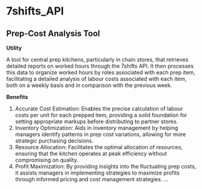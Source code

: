 # 7shifts_API

## **Prep-Cost Analysis Tool**

**Utility**

A tool for central prep kitchens, particularly in chain stores, that retrieves detailed reports on worked hours through the 7shifts API. It then processes this data to organize worked hours by roles associated with each prep item, facilitating a detailed analysis of labour costs associated with each item, both on a weekly basis and in comparison with the previous week.

**Benefits**

1. Accurate Cost Estimation: Enables the precise calculation of labour costs per unit for each prepped item, providing a solid foundation for setting appropriate markups before distributing to partner stores.
2. Inventory Optimization: Aids in inventory management by helping managers identify patterns in prep cost variations, allowing for more strategic purchasing decisions.
3. Resource Allocation: Facilitates the optimal allocation of resources, ensuring that the kitchen operates at peak efficiency without compromising on quality.
4. Profit Maximization: By providing insights into the fluctuating prep costs, it assists managers in implementing strategies to maximize profits through informed pricing and cost management strategies.
...







